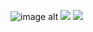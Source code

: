 ![image alt](https://files.catbox.moe/mmfhx6.png)
![](https://files.catbox.moe/fu6ckl.avif)
![](https://files.catbox.moe/o6lxm8.png)
